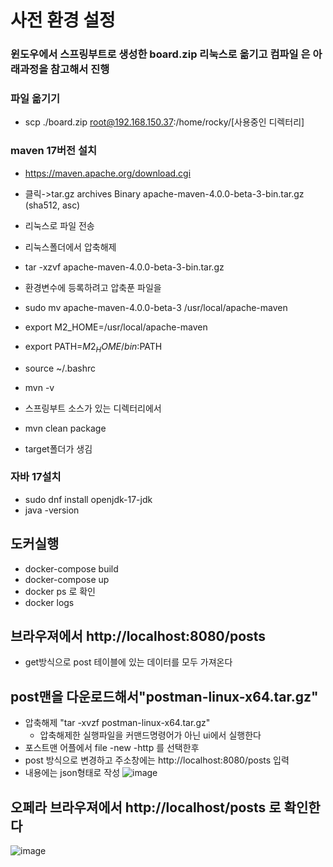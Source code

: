 # 사전 환경 설정
### 윈도우에서 스프링부트로 생성한 board.zip 리눅스로 옮기고  컴파일 은 아래과정을 참고해서 진행
### 파일 옮기기
- scp ./board.zip root@192.168.150.37:/home/rocky/[사용중인 디렉터리]
### maven 17버전 설치
 - https://maven.apache.org/download.cgi
 - 클릭->tar.gz archives	Binary apache-maven-4.0.0-beta-3-bin.tar.gz (sha512, asc)
- 리눅스로 파일 전송
- 리눅스폴더에서 압축해제
- tar -xzvf apache-maven-4.0.0-beta-3-bin.tar.gz 
- 환경변수에 등록하려고 압축푼 파일을 
- sudo mv apache-maven-4.0.0-beta-3 /usr/local/apache-maven

- export M2_HOME=/usr/local/apache-maven
- export PATH=$M2_HOME/bin:$PATH
- source ~/.bashrc
- mvn -v

- 스프링부트 소스가 있는 디렉터리에서
- mvn clean package

- target폴더가 생김

###  자바 17설치
- sudo dnf install openjdk-17-jdk
- java -version

## 도커실행
- docker-compose build
- docker-compose up
- docker ps 로 확인
- docker logs <container id>

## 브라우져에서 http://localhost:8080/posts
- get방식으로 post 테이블에 있는 데이터를 모두 가져온다
## post맨을 다운로드해서"postman-linux-x64.tar.gz"
- 압축해제 "tar -xvzf postman-linux-x64.tar.gz"
  - 압축해제한 실행파일을 커맨드명령어가 아닌 ui에서 실행한다
- 포스트맨 어플에서 file -new -http 를 선택한후
- post 방식으로 변경하고 주소창에는 http://localhost:8080/posts 입력
- 내용에는 json형태로 작성
  ![image](https://github.com/user-attachments/assets/8d108569-cfe4-417a-9b51-60832731243b)

## 오페라 브라우져에서 http://localhost/posts 로 확인한다
![image](https://github.com/user-attachments/assets/31f9faf3-5ac8-45dd-9bdc-27fa18ffe254)

